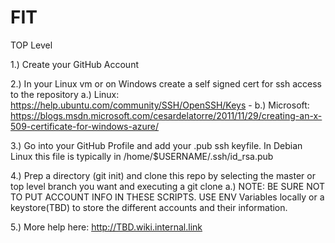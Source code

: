 # FIT
TOP Level

1.) Create your GitHub Account

2.) In your Linux vm or on Windows create a self signed cert for ssh access to the repository
	a.) Linux: https://help.ubuntu.com/community/SSH/OpenSSH/Keys - 
	b.) Microsoft: https://blogs.msdn.microsoft.com/cesardelatorre/2011/11/29/creating-an-x-509-certificate-for-windows-azure/

3.) Go into your GitHub Profile and add your .pub ssh keyfile. In Debian Linux this file is typically in /home/$USERNAME/.ssh/id_rsa.pub

4.) Prep a directory (git init) and clone this repo by selecting the master or top level branch you want and executing a git clone
	a.) NOTE: BE SURE NOT TO PUT ACCOUNT INFO IN THESE SCRIPTS. USE ENV Variables locally or a keystore(TBD) to store the different accounts and their information.

5.) More help here: http://TBD.wiki.internal.link
